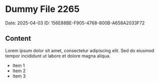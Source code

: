 # Dummy File 2265

Date: 2025-04-03
ID: 156E88BE-F905-4768-800B-A658A2033F72

## Content

Lorem ipsum dolor sit amet, consectetur adipiscing elit.
Sed do eiusmod tempor incididunt ut labore et dolore magna aliqua.

* Item 1
* Item 2
* Item 3

